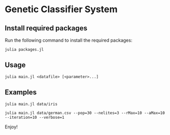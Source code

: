 # Genetic Classifier System

Install required packages
------
Run the following command to install the required packages:

`julia packages.jl`

Usage
-------
`julia main.jl <datafile> [<parameter>...]`

Examples
------
`julia main.jl data/iris`

`julia main.jl data/german.csv --pop=30 --nelites=3 --rMax=10 --aMax=10 --iteration=10 --verbose=1`


Enjoy!
